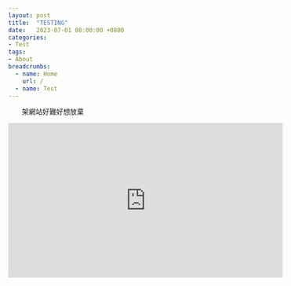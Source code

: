 ```yaml
---
layout: post
title:  "TESTING"
date:   2023-07-01 08:00:00 +0800
categories:
- Test
tags:
- About
breadcrumbs:
  - name: Home
    url: /
  - name: Test
---
```

　　架網站好難好想放棄

<iframe width="560" height="315" src="https://www.youtube.com/embed/VEg9_AvZv-I" title="YouTube video player" frameborder="0" allow="accelerometer; autoplay; clipboard-write; encrypted-media; gyroscope; picture-in-picture; web-share" allowfullscreen></iframe>
